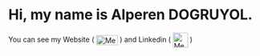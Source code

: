 # Hi, my name is Alperen DOGRUYOL.

You can see my Website (
<a href="https://alperendogruyol.com.tr/" target="blank"><img align="center" src="https://github.com/Alperendgryl/Alperendgryl/blob/main/PNG/Logo.png" alt="Medium" height="20" width="43" /></a> ) and Linkedin (
<a href="https://www.linkedin.com/in/alperendgryl00/" target="blank"><img align="center" src="https://github.com/Alperendgryl/Alperendgryl/blob/main/PNG/Linkedin.png" alt="Medium" height="30" width="30" /></a> )
